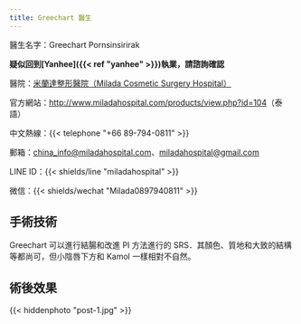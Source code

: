 ```yaml
---
title: Greechart 醫生
---
```


醫生名字：Greechart Pornsinsirirak

**疑似回到[Yanhee]({{< ref "yanhee" >}})執業，請諮詢確認**

醫院：[米蘭達整形醫院（Milada Cosmetic Surgery Hospital）](https://g.page/milada_hospital)

官方網站：<http://www.miladahospital.com/products/view.php?id=104>（泰語）

中文熱線：{{< telephone "+66 89-794-0811" >}}

郵箱：<china_info@miladahospital.com>、<miladahospital@gmail.com>

LINE ID：{{< shields/line "miladahospital" >}}

微信：{{< shields/wechat "Milada0897940811" >}}

## 手術技術

Greechart 可以進行結腸和改進 PI 方法進行的 SRS．其顏色、質地和大致的結構等都尚可，但小陰唇下方和 Kamol 一樣相對不自然。

## 術後效果

{{< hiddenphoto "post-1.jpg" >}}
